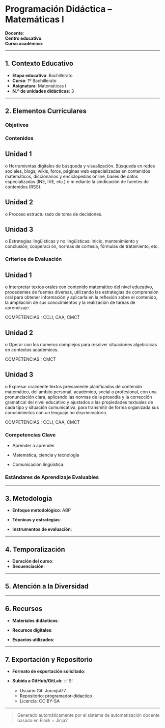 # Programación Didáctica – Matemáticas I

**Docente**:   
**Centro educativo**:   
**Curso académico**:   

---

## 1. Contexto Educativo

- **Etapa educativa**: Bachillerato
- **Curso**: 1º Bachillerato
- **Asignatura**: Matemáticas I
- **N.º de unidades didácticas**: 3

---

## 2. Elementos Curriculares

### Objetivos


### Contenidos
## Unidad 1
o Herramientas digitales de búsqueda y visualización. Búsqueda en redes 
sociales, blogs, wikis, foros, páginas web especializadas en contenidos 
matemáticos, diccionarios y enciclopedias online, bases de datos especializadas 
(INE, IVE, etc.) o m ediante la sindicación de fuentes de contenidos (RSS).

## Unidad 2
o Proceso estructu rado de toma de decisiones.

## Unidad 3
o Estrategias lingüísticas y no lingüísticas: inicio, mantenimiento y conclusión; 
cooperaci ón, normas de cortesía, fórmulas de tratamiento, etc.

### Criterios de Evaluación
## Unidad 1
o Interpretar textos orales con contenido matemático del nivel educativo, 
procedentes de fuentes diversas, utilizando las estrategias de comprensión oral 
para obtener información y aplicarla en la reflexión sobre el contenido, la 
ampliación de sus conocimientos y la realización de tareas de aprendizaje.  
 
COMPETENCIAS : CCLI, CAA, CMCT

## Unidad 2
o Operar con los números complejos para resolver situaciones algebraicas en 
contextos académicos.  
 
COMPETENCIAS : CMCT

## Unidad 3
o Expresar oralmente textos previamente planificados de contenido matemático, 
del ámbito personal, académico, social o profesional, con una pronunciación 
clara,  aplicando las normas de la prosodia y la corrección gramatical del nivel 
educativo y ajustados a las propiedades textuales de cada tipo y situación 
comunicativa, para transmitir de forma organizada sus conocimientos con un 
lenguaje no discriminatorio.  
 
COMPETENCIAS : CCLI, CAA, CMCT

### Competencias Clave


- Aprender a aprender

- Matemática, ciencia y tecnología

- Comunicación lingüística



### Estándares de Aprendizaje Evaluables


---

## 3. Metodología

- **Enfoque metodológico**: ABP
- **Técnicas y estrategias**:  
  
- **Instrumentos de evaluación**: 

---

## 4. Temporalización

- **Duración del curso**: 
- **Secuenciación**:  
  

---

## 5. Atención a la Diversidad



---

## 6. Recursos

- **Materiales didácticos**:  
  
- **Recursos digitales**:  
  
- **Espacios utilizados**: 

---

## 7. Exportación y Repositorio

- **Formato de exportación solicitado**: 
- **Subida a GitHub/GitLab**: ✅ Sí

  - Usuario Git: Jorcojul77
  - Repositorio: programador-didactico
  - Licencia: CC BY-SA


---

> Generado automáticamente por el sistema de automatización docente basado en Flask + Jinja2